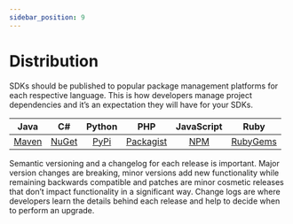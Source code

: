 ```yaml
---
sidebar_position: 9
---
```


# Distribution
SDKs should be published to popular package management platforms for each respective language. This is how developers manage project dependencies and it’s an expectation they will have for your SDKs. 

| Java | C# | Python | PHP | JavaScript | Ruby |
| :---------: | :---------: | :---------: | :---------: | :---------: | :---------: |
| [Maven](https://mvnrepository.com/) | [NuGet](https://www.nuget.org/) | [PyPi](https://pypi.org/) | [Packagist](https://packagist.org/) | [NPM](https://www.npmjs.com/) | [RubyGems](https://rubygems.org/) |

Semantic versioning and a changelog for each release is important. Major version changes are breaking, minor versions add new functionality while remaining backwards compatible and patches are minor cosmetic releases that don’t impact functionality in a significant way. Change logs are where developers learn the details behind each release and help to decide when to perform an upgrade.

